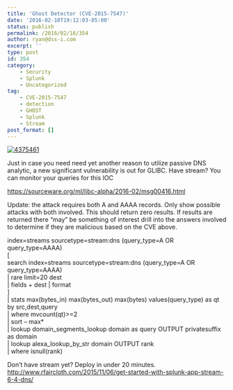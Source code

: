 ```yaml
---
title: 'Ghost Detector (CVE-2015-7547)'
date: '2016-02-18T19:12:03-05:00'
status: publish
permalink: /2016/02/18/354
author: ryan@dss-i.com
excerpt: ''
type: post
id: 354
category:
    - Security
    - Splunk
    - Uncategorized
tag:
    - CVE-2015-7547
    - detection
    - GHOST
    - Splunk
    - Stream
post_format: []
---
```

[![4375461](https://i0.wp.com/www.rfaircloth.com/wp-content/uploads/2016/02/4375461.jpg?resize=400%2C300)](https://i0.wp.com/www.rfaircloth.com/wp-content/uploads/2016/02/4375461.jpg)

Just in case you need need yet another reason to utilize passive DNS analytic, a new significant vulnerability is out for GLIBC. Have stream? You can monitor your queries for this IOC

https://sourceware.org/ml/libc-alpha/2016-02/msg00416.html

Update: the attack requires both A and AAAA records. Only show possible attacks with both involved. This should return zero results. If results are returned there “may” be something of interest drill into the answers involved to determine if they are malicious based on the CVE above.

index=streams sourcetype=stream:dns (query\_type=A OR query\_type=AAAA)  
\[  
search index=streams sourcetype=stream:dns (query\_type=A OR query\_type=AAAA)  
| rare limit=20 dest  
| fields + dest | format  
\]  
| stats max(bytes\_in) max(bytes\_out) max(bytes) values(query\_type) as qt by src,dest,query  
| where mvcount(qt)&gt;=2  
| sort – max\*  
| lookup domain\_segments\_lookup domain as query OUTPUT privatesuffix as domain  
| lookup alexa\_lookup\_by\_str domain OUTPUT rank  
| where isnull(rank)

Don’t have stream yet? Deploy in under 20 minutes.  
<http://www.rfaircloth.com/2015/11/06/get-started-with-splunk-app-stream-6-4-dns/>